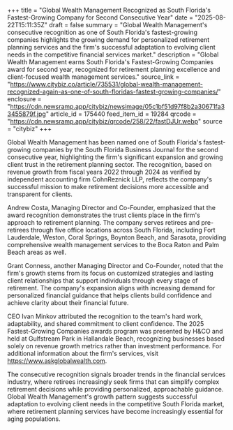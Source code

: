 +++
title = "Global Wealth Management Recognized as South Florida's Fastest-Growing Company for Second Consecutive Year"
date = "2025-08-22T15:11:35Z"
draft = false
summary = "Global Wealth Management's consecutive recognition as one of South Florida's fastest-growing companies highlights the growing demand for personalized retirement planning services and the firm's successful adaptation to evolving client needs in the competitive financial services market."
description = "Global Wealth Management earns South Florida's Fastest-Growing Companies award for second year, recognized for retirement planning excellence and client-focused wealth management services."
source_link = "https://www.citybiz.co/article/735531/global-wealth-management-recognized-again-as-one-of-south-floridas-fastest-growing-companies/"
enclosure = "https://cdn.newsramp.app/citybiz/newsimage/05c1bf51d97f8b2a30671fa33455879f.jpg"
article_id = 175440
feed_item_id = 19284
qrcode = "https://cdn.newsramp.app/citybiz/qrcode/258/22/fastDJUr.webp"
source = "citybiz"
+++

<p>Global Wealth Management has been named one of South Florida's fastest-growing companies by the South Florida Business Journal for the second consecutive year, highlighting the firm's significant expansion and growing client trust in the retirement planning sector. The recognition, based on revenue growth from fiscal years 2022 through 2024 as verified by independent accounting firm CohnReznick LLP, reflects the company's successful mission to make retirement decisions more accessible and transparent for clients.</p><p>Andrew Costa, Managing Director and Co-Founder, emphasized that the award recognition demonstrates the trust clients place in the firm's approach to retirement planning. The company serves retirees and pre-retirees through five office locations across South Florida, including Fort Lauderdale, Weston, Coral Springs, Boynton Beach, and Sarasota, providing comprehensive wealth management services to the Boca Raton and Palm Beach areas as well.</p><p>Grant Conness, another Managing Director and Co-Founder, noted that the firm's growth stems from its focus on customized strategies and lasting client relationships that support individuals through every stage of retirement. The company's expansion aligns with increasing demand for personalized financial guidance that helps clients build confidence and achieve clarity about their financial future.</p><p>CEO Ivan Minkov attributed the recognition to the team's hard work, adaptability, and shared commitment to client confidence. The 2025 Fastest-Growing Companies awards program was presented by H&CO and held at Gulfstream Park in Hallandale Beach, recognizing businesses based solely on revenue growth metrics rather than investment performance. For additional information about the firm's services, visit <a href="https://www.askglobalwealth.com" rel="nofollow" target="_blank">https://www.askglobalwealth.com</a>.</p><p>The consecutive recognition signals broader trends in the financial services industry, where retirees increasingly seek firms that can simplify complex retirement decisions while providing personalized, approachable guidance. Global Wealth Management's growth pattern suggests successful adaptation to evolving client needs in the competitive South Florida market, where retirement planning services have become increasingly essential for aging populations.</p>